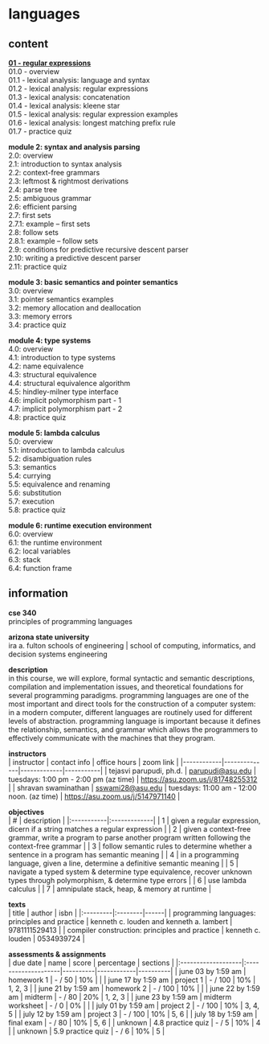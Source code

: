 #  languages

##  content

[**01 - regular expressions**](01-module/README.md)  
01.0 - overview  
01.1 - lexical analysis: language and syntax  
01.2 - lexical analysis: regular expressions  
01.3 - lexical analysis: concatenation  
01.4 - lexical analysis: kleene star  
01.5 - lexical analysis: regular expression examples  
01.6 - lexical analysis: longest matching prefix rule  
01.7 - practice quiz 

**module 2: syntax and analysis parsing**  
2.0: overview  
2.1: introduction to syntax analysis  
2.2: context-free grammars  
2.3: leftmost & rightmost derivations  
2.4: parse tree  
2.5: ambiguous grammar  
2.6: efficient parsing  
2.7: first sets  
2.7.1: example – first sets  
2.8: follow sets  
2.8.1: example – follow sets  
2.9: conditions for predictive recursive descent parser  
2.10: writing a predictive descent parser  
2.11: practice quiz  

**module 3: basic semantics and pointer semantics**  
3.0: overview  
3.1: pointer semantics examples  
3.2: memory allocation and deallocation  
3.3: memory errors  
3.4: practice quiz  

**module 4: type systems**  
4.0: overview  
4.1: introduction to type systems  
4.2: name equivalence  
4.3: structural equivalence  
4.4: structural equivalence algorithm  
4.5: hindley-milner type interface  
4.6: implicit polymorphism part - 1  
4.7: implicit polymorphism part - 2  
4.8: practice quiz  

**module 5: lambda calculus**  
5.0: overview  
5.1: introduction to lambda calculus  
5.2: disambiguation rules  
5.3: semantics  
5.4: currying  
5.5: equivalence and renaming  
5.6: substitution  
5.7: execution  
5.8: practice quiz  

**module 6: runtime execution environment**  
6.0: overview   
6.1: the runtime environment  
6.2: local variables  
6.3: stack  
6.4: function frame  

##  information

**cse 340**  
principles of programming languages   

**arizona state university**   
 ira a. fulton schools of engineering   |  school of computing, informatics, and decision systems engineering  

**description**  
in this course, we will explore, formal syntactic and semantic descriptions, compilation and implementation issues, and theoretical foundations for several programming paradigms.  programming languages are one of the most important and direct tools for the construction of a computer system: in a modern computer, different languages are routinely used for different levels of abstraction. programming language is important because it defines the relationship, semantics, and grammar which allows the programmers to effectively communicate with the machines that they program. 

**instructors**  
| instructor | contact info | office hours | zoom link |
|------------|--------------|-------------|-----------|
| tejasvi parupudi, ph.d. | parupudi@asu.edu | tuesdays: 1:00 pm - 2:00 pm (az time) | https://asu.zoom.us/j/81748255312 |
| shravan swaminathan | sswami28@asu.edu | tuesdays: 11:00 am - 12:00 noon. (az time) | https://asu.zoom.us/j/5147971140 |

**objectives**  
| # | description |
|:-----------|:-------------|
| 1 | given a regular expression, dicern if a string matches a regular expression |
| 2 | given a context-free grammar, write a program to parse another program written following the context-free grammar |
| 3 | follow semantic rules to determine whether a sentence in a program has semantic meaning |
| 4 |  in a programming language, given a line, determine a definitive semantic meaning |
| 5 | navigate a typed system & determine type equivalence, recover unknown types through polymorphism, & determine type errors |
| 6 | use lambda calculus |
| 7 | amnipulate stack, heap, & memory at runtime |

**texts**   
|  title  | author | isbn |
|:---------|:--------|------|
|  programming languages: principles and practice |  kenneth c. louden and kenneth a. lambert | 9781111529413 |
|  compiler construction: principles and practice | kenneth c. louden |  0534939724 | 

**assessments & assignments**  
| due date           | name                | score    | percentage | sections |
|:-------------------|:--------------------|----------|------------|----------|
| june 03 by 1:59 am | homework 1          | - / 50   | 10%        |          |
| june 17 by 1:59 am | project 1           | - / 100  | 10%        | 1, 2, 3  |
| june 21 by 1:59 am | homework 2          | - / 100  | 10%        |          |
| june 22 by 1:59 am | midterm             | - / 80   | 20%        | 1, 2, 3  |
| june 23 by 1:59 am | midterm worksheet   | - / 0    | 0%         |          |
| july 01 by 1:59 am | project 2           | - / 100  | 10%        | 3, 4, 5  |
| july 12 by 1:59 am | project 3           | - / 100  | 10%        | 5, 6     |
| july 18 by 1:59 am | final exam          | - / 80   | 10%        | 5, 6     |
| unknown            | 4.8 practice quiz   | - / 5    | 10%        | 4        |
| unknown            | 5.9 practice quiz   | - / 6    | 10%        | 5        |

